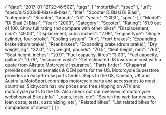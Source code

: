 {
    "date": "2017-01-12T22:46:50Z",
    "tags": [
        "motorbike",
        "spec"
    ],
    "url": "spec\/di\/2003\/di-blasi-di-blasi",
    "title": "Scooter Di Blasi Di Blasi",
    "categories": "Scooter",
    "brands": "di",
    "years": "2003",
    "spec": [
        {
            "Model": "Di Blasi Di Blasi",
            "Year": "2003",
            "Category": "Scooter",
            "Rating": "61.9 out of 100. Show full rating and compare with other bikes",
            "Displacement, ccm": "49.00",
            "Displacement, cubic inches": "2.99",
            "Engine type": "Single cylinder, four-stroke",
            "Cooling system": "Air",
            "Front brakes": "Expanding brake (drum brake)",
            "Rear brakes": "Expanding brake (drum brake)",
            "Dry weight, kg": "32.0",
            "Dry weight, pounds": "70.5",
            "Seat height, mm": "760",
            "Seat height, inches": "29.9",
            "Fuel capacity, litres": "3.00",
            "Fuel capacity, gallons": "0.79",
            "Insurance costs": "Get estimated US insurance cost with a quote from Allstate Motorcycle Insurance",
            "Parts finder": "Chaparral provides online schematics & OEM parts for the US.   Motorcycle Superstore provides an easy-to-use parts finder. Ships to the US, Canada, UK and Australia.MotoSport.com ships motorcycle parts and accessories to most countries.    Sixity.com has low prices and free shipping on ATV and motorcycle parts to the US. Also check out our overview of motorcycle webshops at Bikez.info",
            "Loans, tests, etc": "Search the web for dealers, loan costs, tests, customizing, etc",
            "Related bikes": "List related bikes for comparison of specs"
        }
    ]
}